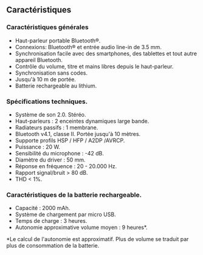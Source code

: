 ## Caractéristiques

### Caractéristiques générales
*	Haut-parleur portable Bluetooth®.
*	Connexions: Bluetooth® et entrée audio line-in de 3.5 mm.
*	Synchronisation facile avec des smartphones, des tablettes et tout autre appareil Bluetooth.
*	Contrôle du volume, titre et mains libres depuis le haut-parleur.
*	Synchronisation sans codes.
*	Jusqu'à 10 m de portée.
*	Batterie rechargeable au lithium.

### Spécifications techniques.

*	Système de son 2.0. Stéréo.
* Haut-parleurs : 2 enceintes dynamiques large bande.
* Radiateurs passifs : 1 membrane.
*	Bluetooth v4.1, classe II. Portée jusqu'à 10 mètres.
*	Supporte profils HSP / HFP / A2DP /AVRCP.
*	Puissance : 20 W.
*	Sensibilité du microphone : -42 dB.
*	Diamètre du driver : 50 mm.
*	Réponse en fréquence : 20 - 20.000 Hz.
*	Rapport signal/bruit > 80 dB.
*	THD < 1%.

### Caractéristiques de la batterie rechargeable.
*	Capacité : 2000 mAh.
*	Système de chargement par micro USB.
*	Temps de charge : 3 heures.
*	Autonomie approximative volume moyen : 9 heures*.

 *Le calcul de l'autonomie est approximatif. Plus de volume se traduit par plus de consommation de la batterie.

